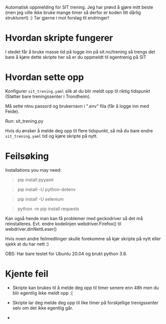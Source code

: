 Automatisk oppmelding for SIT trening. Jeg har prøvd å gjøre mitt beste (men jeg ville ikke bruke mange timer så derfor er koden litt dårlig strukturert) :) Tar gjerne i mot forslag til endringer! 

# Hvordan skripte fungerer #

I stedet får å bruke masse tid på logge inn på sit.no/trening så trengs det bare å kjøre dette skripte her så er du oppmeldt til egentrenig på SIT 

# Hvordan sette opp #

Konfigurer `sit_trening.yaml` slik at du blir meldt opp til riktig tidspunkt (Støtter bare treningssenter i Trondheim).

Må sette ntnu passord og brukernavn i ".env" fila (får å logge inn med Feide).

Run: sit_trening.py

Hvis du ønsker å melde deg opp til flere tidspunkt, så må du bare endre `sit_trening.yaml` tid og kjøre skripte på nytt. 

# Feilsøking #

Installations you may need:

> pip install pyyaml

> pip install -U python-dotenv

> pip install -U selenium

> python -m pip install requests

Kan også hende man kan få problemer med geckodriver så det må reinstalleres. Evt. endre kodelinjen
webdriver.Firefox() til webdriver.dinNettLeser()

Hvis noen andre feilmedlinger skulle forekomme så kjør skripte på nytt eller sjekk at du har nett :) 

OBS: Har bare testet for Ubuntu 20.04 og brukt python 3.8.

# Kjente feil #

- Skripte kan brukes til å melde deg opp til timer senere enn 48h men du blir egentlig ikke meldt opp :(

- Skripte lar deg melde deg opp til like timer på forskjellige trenigssenter selv om det ikke egentlig går.

- 

